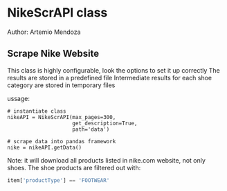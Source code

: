# NikeScrAPI class
Author: Artemio Mendoza

## Scrape Nike Website

This class is highly configurable, look the options to set it up correctly
The results are stored in a predefined file
Intermediate results for each shoe category are stored in temporary files

ussage:

```
# instantiate class
nikeAPI = NikeScrAPI(max_pages=300,
                     get_description=True,
                     path='data')
                   
# scrape data into pandas framework
nike = nikeAPI.getData()
```

Note: it will download all products listed in nike.com website, not only shoes. 
The shoe products are filtered out with:

```python
item['productType'] == 'FOOTWEAR'
```
